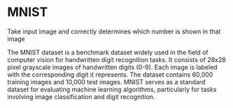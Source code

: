 # MNIST
Take input image and correctly determines which number is shown in that image 

The MNIST dataset is a benchmark dataset widely used in the field of computer vision for handwritten digit recognition tasks. It consists of 28x28 pixel grayscale images of handwritten digits (0-9). Each image is labeled with the corresponding digit it represents. The dataset contains 60,000 training images and 10,000 test images. MNIST serves as a standard dataset for evaluating machine learning algorithms, particularly for tasks involving image classification and digit recognition.
